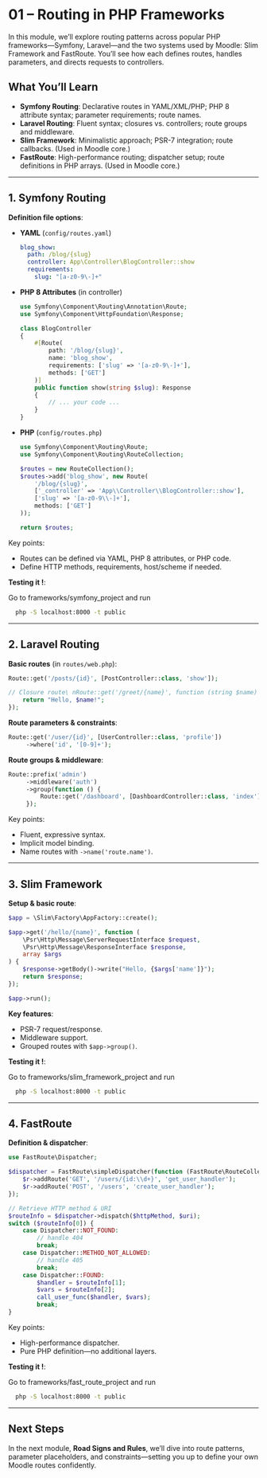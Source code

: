 # 01 – Routing in PHP Frameworks

In this module, we’ll explore routing patterns across popular PHP frameworks—Symfony, Laravel—and the two systems used by Moodle: Slim Framework and FastRoute. You’ll see how each defines routes, handles parameters, and directs requests to controllers.

## What You’ll Learn

* **Symfony Routing**: Declarative routes in YAML/XML/PHP; PHP 8 attribute syntax; parameter requirements; route names.
* **Laravel Routing**: Fluent syntax; closures vs. controllers; route groups and middleware.
* **Slim Framework**: Minimalistic approach; PSR-7 integration; route callbacks. (Used in Moodle core.)
* **FastRoute**: High-performance routing; dispatcher setup; route definitions in PHP arrays. (Used in Moodle core.)

---

## 1. Symfony Routing

**Definition file options**:

* **YAML** (`config/routes.yaml`)

  ```yaml
  blog_show:
    path: /blog/{slug}
    controller: App\Controller\BlogController::show
    requirements:
      slug: "[a-z0-9\-]+"
  ```

* **PHP 8 Attributes** (in controller)

  ```php
  use Symfony\Component\Routing\Annotation\Route;
  use Symfony\Component\HttpFoundation\Response;

  class BlogController
  {
      #[Route(
          path: '/blog/{slug}',
          name: 'blog_show',
          requirements: ['slug' => '[a-z0-9\-]+'],
          methods: ['GET']
      )]
      public function show(string $slug): Response
      {
          // ... your code ...
      }
  }
  ```

* **PHP** (`config/routes.php`)

  ```php
  use Symfony\Component\Routing\Route;
  use Symfony\Component\Routing\RouteCollection;

  $routes = new RouteCollection();
  $routes->add('blog_show', new Route(
      '/blog/{slug}',
      ['_controller' => 'App\\Controller\\BlogController::show'],
      ['slug' => '[a-z0-9\\-]+'],
      methods: ['GET']
  ));

  return $routes;
  ```

Key points:

* Routes can be defined via YAML, PHP 8 attributes, or PHP code.
* Define HTTP methods, requirements, host/scheme if needed.


**Testing it !**:

Go to frameworks/symfony_project and run
```bash
  php -S localhost:8000 -t public
```

---

## 2. Laravel Routing

**Basic routes** (in `routes/web.php`):

```php
Route::get('/posts/{id}', [PostController::class, 'show']);

// Closure route\ nRoute::get('/greet/{name}', function (string $name) {
    return "Hello, $name!";
});
```

**Route parameters & constraints**:

```php
Route::get('/user/{id}', [UserController::class, 'profile'])
     ->where('id', '[0-9]+');
```

**Route groups & middleware**:

```php
Route::prefix('admin')
     ->middleware('auth')
     ->group(function () {
         Route::get('/dashboard', [DashboardController::class, 'index']);
     });
```

Key points:

* Fluent, expressive syntax.
* Implicit model binding.
* Name routes with `->name('route.name')`.

---

## 3. Slim Framework

**Setup & basic route**:

```php
$app = \Slim\Factory\AppFactory::create();

$app->get('/hello/{name}', function (
    \Psr\Http\Message\ServerRequestInterface $request,
    \Psr\Http\Message\ResponseInterface $response,
    array $args
) {
    $response->getBody()->write("Hello, {$args['name']}");
    return $response;
});

$app->run();
```

**Key features**:

* PSR-7 request/response.
* Middleware support.
* Grouped routes with `$app->group()`.

**Testing it !**: 

Go to frameworks/slim_framework_project and run
```bash
  php -S localhost:8000 -t public
```

---

## 4. FastRoute

**Definition & dispatcher**:

```php
use FastRoute\Dispatcher;

$dispatcher = FastRoute\simpleDispatcher(function (FastRoute\RouteCollector $r) {
    $r->addRoute('GET', '/users/{id:\\d+}', 'get_user_handler');
    $r->addRoute('POST', '/users', 'create_user_handler');
});

// Retrieve HTTP method & URI
$routeInfo = $dispatcher->dispatch($httpMethod, $uri);
switch ($routeInfo[0]) {
    case Dispatcher::NOT_FOUND:
        // handle 404
        break;
    case Dispatcher::METHOD_NOT_ALLOWED:
        // handle 405
        break;
    case Dispatcher::FOUND:
        $handler = $routeInfo[1];
        $vars = $routeInfo[2];
        call_user_func($handler, $vars);
        break;
}
```

Key points:

* High-performance dispatcher.
* Pure PHP definition—no additional layers.

**Testing it !**:

Go to frameworks/fast_route_project and run
```bash
  php -S localhost:8000 -t public
```

---

## Next Steps

In the next module, **Road Signs and Rules**, we’ll dive into route patterns, parameter placeholders, and constraints—setting you up to define your own Moodle routes confidently.
